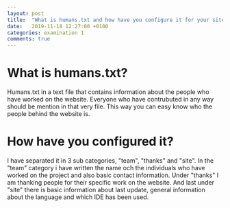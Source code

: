 ```yaml
---
layout: post
title:  "What is humans.txt and how have you configure it for your site?"
date:   2019-11-18 12:27:00 +0100
categories: examination 1
comments: true
---
```

# What is humans.txt?
Humans.txt in a text file that contains information about the people who have worked on the website. Everyone who have contrubuted in any way should be mention in that very file. This way you can easy know who the people behind the website is.

# How have you configured it?
I have separated it in 3 sub categories, "team", "thanks" and "site". In the "team" category i have written the name och the individuals who have worked on the project and also basic contact information. Under "thanks" I am thanking people for their specific work on the website. And last under "site" there is basic information about last update, general information about the language and which IDE has been used.